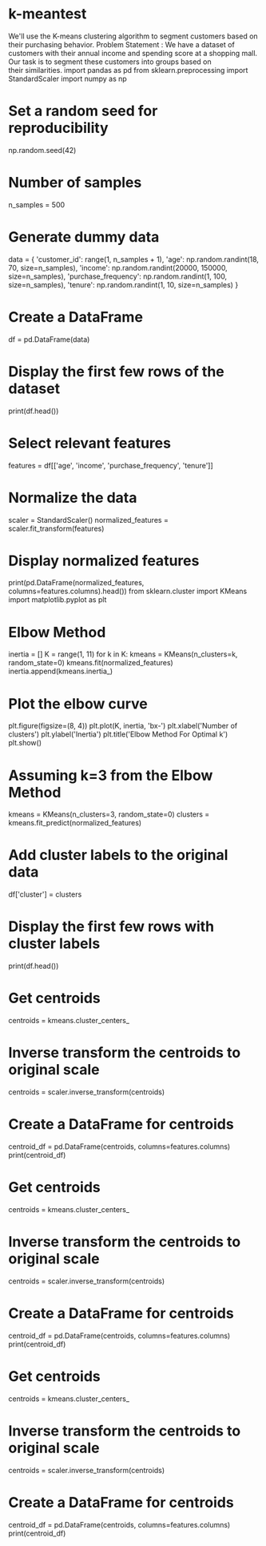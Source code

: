 # k-meantest
We'll use the K-means clustering algorithm to segment customers based on their purchasing behavior.  Problem Statement : We have a  dataset of customers with their annual income and spending score at a shopping mall. Our task is to segment these customers into groups based on their similarities.
import pandas as pd
from sklearn.preprocessing import StandardScaler
import numpy as np

# Set a random seed for reproducibility
np.random.seed(42)

# Number of samples
n_samples = 500

# Generate dummy data
data = {
    'customer_id': range(1, n_samples + 1),
    'age': np.random.randint(18, 70, size=n_samples),
    'income': np.random.randint(20000, 150000, size=n_samples),
    'purchase_frequency': np.random.randint(1, 100, size=n_samples),
    'tenure': np.random.randint(1, 10, size=n_samples)
}

# Create a DataFrame
df = pd.DataFrame(data)

# Display the first few rows of the dataset
print(df.head())
# Select relevant features
features = df[['age', 'income', 'purchase_frequency', 'tenure']]

# Normalize the data
scaler = StandardScaler()
normalized_features = scaler.fit_transform(features)

# Display normalized features
print(pd.DataFrame(normalized_features, columns=features.columns).head())
from sklearn.cluster import KMeans
import matplotlib.pyplot as plt

# Elbow Method
inertia = []
K = range(1, 11)
for k in K:
    kmeans = KMeans(n_clusters=k, random_state=0)
    kmeans.fit(normalized_features)
    inertia.append(kmeans.inertia_)

# Plot the elbow curve
plt.figure(figsize=(8, 4))
plt.plot(K, inertia, 'bx-')
plt.xlabel('Number of clusters')
plt.ylabel('Inertia')
plt.title('Elbow Method For Optimal k')
plt.show()
# Assuming k=3 from the Elbow Method
kmeans = KMeans(n_clusters=3, random_state=0)
clusters = kmeans.fit_predict(normalized_features)

# Add cluster labels to the original data
df['cluster'] = clusters

# Display the first few rows with cluster labels
print(df.head())
# Get centroids
centroids = kmeans.cluster_centers_

# Inverse transform the centroids to original scale
centroids = scaler.inverse_transform(centroids)

# Create a DataFrame for centroids
centroid_df = pd.DataFrame(centroids, columns=features.columns)
print(centroid_df)
# Get centroids
centroids = kmeans.cluster_centers_

# Inverse transform the centroids to original scale
centroids = scaler.inverse_transform(centroids)

# Create a DataFrame for centroids
centroid_df = pd.DataFrame(centroids, columns=features.columns)
print(centroid_df)
# Get centroids
centroids = kmeans.cluster_centers_

# Inverse transform the centroids to original scale
centroids = scaler.inverse_transform(centroids)

# Create a DataFrame for centroids
centroid_df = pd.DataFrame(centroids, columns=features.columns)
print(centroid_df)
